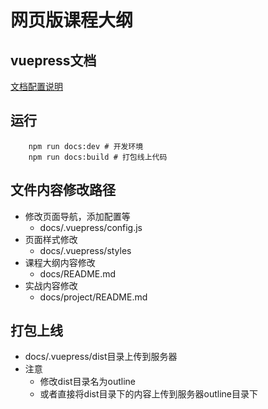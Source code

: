# 网页版课程大纲

## vuepress文档

[文档配置说明](https://www.vuepress.cn/guide/)

## 运行

```shell
    npm run docs:dev # 开发环境
    npm run docs:build # 打包线上代码
```

## 文件内容修改路径

- 修改页面导航，添加配置等
   - docs/.vuepress/config.js 
- 页面样式修改
   - docs/.vuepress/styles
- 课程大纲内容修改
   - docs/README.md 
- 实战内容修改
   - docs/project/README.md 

## 打包上线

- docs/.vuepress/dist目录上传到服务器
- 注意
   - 修改dist目录名为outline
   - 或者直接将dist目录下的内容上传到服务器outline目录下